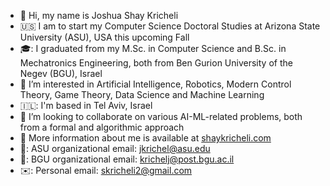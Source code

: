 - 👋 Hi, my name is Joshua Shay Kricheli
- 🇺🇸 I am to start my Computer Science Doctoral Studies at Arizona State University (ASU), USA this upcoming Fall
- 🎓: I graduated from my M.Sc. in Computer Science and B.Sc. in Mechatronics Engineering, both from Ben Gurion University of the Negev (BGU), Israel
- 👀 I’m interested in Artificial Intelligence, Robotics, Modern Control Theory, Game Theory, Data Science and Machine Learning
- 🇮🇱: I'm based in Tel Aviv, Israel
- 👐 I’m looking to collaborate on various AI-ML-related problems, both from a formal and algorithmic approach
- 🔗 More information about me is available at [shaykricheli.com](https://shaykricheli.com)
- 🌵: ASU organizational email: jkrichel@asu.edu
- 🐫: BGU organizational email: krichelj@post.bgu.ac.il
- ✉️: Personal email: skricheli2@gmail.com

<!---
krichelj/krichelj is a ✨ special ✨ repository because its `README.md` (this file) appears on your GitHub profile.
You can click the Preview link to take a look at your changes.
--->
